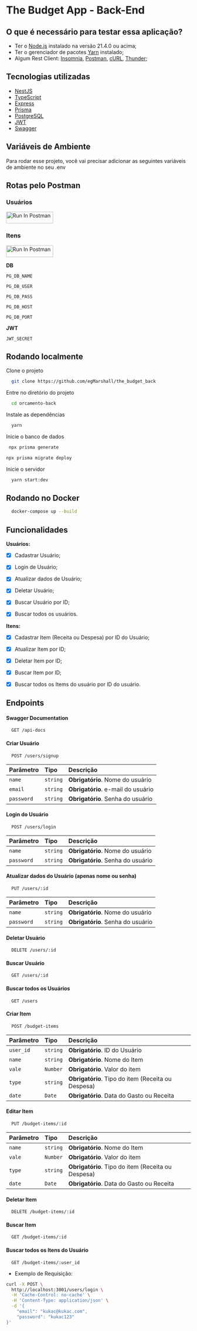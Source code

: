 # The Budget App - Back-End

## O que é necessário para testar essa aplicação?

- Ter o [Node.js](https://nodejs.org/en) instalado na versão 21.4.0 ou acima;
- Ter o gerenciador de pacotes [Yarn](https://yarnpkg.com/) instalado;
- Algum Rest Client: [Insomnia](https://insomnia.rest/download), [Postman](https://www.postman.com/), [cURL](https://curl.se/), [Thunder](https://www.thunderclient.com/);


## Tecnologias utilizadas

- [NestJS](https://nestjs.com/)
- [TypeScript](https://www.typescriptlang.org/)
- [Express](https://expressjs.com/pt-br/)
- [Prisma](https://prisma.io/)
- [PostgreSQL](https://www.postgresql.org/)
- [JWT](https://jwt.io/)
- [Swagger](https://swagger.io/)


## Variáveis de Ambiente

Para rodar esse projeto, você vai precisar adicionar as seguintes variáveis de ambiente no seu .env


## Rotas pelo Postman

### Usuários
[<img src="https://run.pstmn.io/button.svg" alt="Run In Postman" style="width: 128px; height: 32px;">](https://app.getpostman.com/run-collection/17588262-7b1495a5-e6b8-4d81-a3ae-a542fbd6a47a?action=collection%2Ffork&source=rip_markdown&collection-url=entityId%3D17588262-7b1495a5-e6b8-4d81-a3ae-a542fbd6a47a%26entityType%3Dcollection%26workspaceId%3Dab6ab9d4-059d-4e5c-96d7-f1818f42883c)


### Itens
[<img src="https://run.pstmn.io/button.svg" alt="Run In Postman" style="width: 128px; height: 32px;">](https://app.getpostman.com/run-collection/17588262-c0291fff-12d9-44d7-b2bc-3ab9687ff152?action=collection%2Ffork&source=rip_markdown&collection-url=entityId%3D17588262-c0291fff-12d9-44d7-b2bc-3ab9687ff152%26entityType%3Dcollection%26workspaceId%3Dab6ab9d4-059d-4e5c-96d7-f1818f42883c)


**DB**

`PG_DB_NAME`

`PG_DB_USER`

`PG_DB_PASS`

`PG_DB_HOST`

`PG_DB_PORT`

**JWT**

`JWT_SECRET`


## Rodando localmente

Clone o projeto

```bash
  git clone https://github.com/egMarshall/the_budget_back
```

Entre no diretório do projeto

```bash
  cd orcamento-back
```

Instale as dependências

```bash
  yarn
```

Inicie o banco de dados
```bash
 npx prisma generate
```

```bash
npx prisma migrate deploy
```

Inicie o servidor

```bash
  yarn start:dev
```

## Rodando no Docker
```bash
  docker-compose up --build    
```


## Funcionalidades

**Usuários:**

- [x] Cadastrar Usuário;
- [x] Login de Usuário;
- [x] Atualizar dados de Usuário;
- [x] Deletar Usuário;
- [x] Buscar Usuário por ID;
- [X] Buscar todos os usuários.


**Itens:**

- [x] Cadastrar Item (Receita ou Despesa) por ID do Usuário;
- [x] Atualizar Item por ID;
- [x] Deletar Item por ID;
- [x] Buscar Item por ID;
- [X] Buscar todos os Items do usuário por ID do usuário.


## Endpoints

#### Swagger Documentation

```http
  GET /api-docs
```


#### Criar Usuário

```http
  POST /users/signup
```

| Parâmetro    | Tipo     | Descrição                                |
| :----------- | :------- | :--------------------------------------- |
| `name`       | `string` | **Obrigatório**. Nome do usuário         |
| `email`      | `string` | **Obrigatório**. e-mail do usuário       |
| `password`   | `string` | **Obrigatório**. Senha do usuário        |  


#### Login do Usuário

```http
  POST /users/login
```

| Parâmetro    | Tipo     | Descrição                                |
| :----------- | :------- | :--------------------------------------- |
| `name`       | `string` | **Obrigatório**. Nome do usuário         |
| `password`   | `string` | **Obrigatório**. Senha do usuário        |  


#### Atualizar dados do Usuário (apenas nome ou senha)

```http
  PUT /users/:id
```

| Parâmetro    | Tipo     | Descrição                                |
| :----------- | :------- | :--------------------------------------- |
| `name`       | `string` | **Obrigatório**. Nome do usuário         |
| `password`   | `string` | **Obrigatório**. Senha do usuário        |  


#### Deletar Usuário

```http
  DELETE /users/:id
```


#### Buscar Usuário

```http
  GET /users/:id
```


#### Buscar todos os Usuários

```http
  GET /users
```


#### Criar Item

```http
  POST /budget-items
```

| Parâmetro    | Tipo     | Descrição                                         |
| :----------- | :------- | :------------------------------------------------ |
| `user_id`    | `string` | **Obrigatório**. ID do Usuário                    |
| `name`       | `string` | **Obrigatório**. Nome do Item                     | 
| `vale`       | `Number` | **Obrigatório**. Valor do item                    |
| `type`       | `string` | **Obrigatório**. Tipo do item (Receita ou Despesa)|
| `date`       | `Date`   | **Obrigatório**. Data do Gasto ou Receita         |


#### Editar Item

```http
  PUT /budget-items/:id
```

| Parâmetro    | Tipo     | Descrição                                         |
| :----------- | :------- | :------------------------------------------------ |
| `name`       | `string` | **Obrigatório**. Nome do Item                     | 
| `vale`       | `Number` | **Obrigatório**. Valor do item                    |
| `type`       | `string` | **Obrigatório**. Tipo do item (Receita ou Despesa)|
| `date`       | `Date`   | **Obrigatório**. Data do Gasto ou Receita         |


#### Deletar Item

```http
  DELETE /budget-items/:id
```


#### Buscar Item 

```http
  GET /budget-items/:id
```

#### Buscar todos os Itens do Usuário

```http
  GET /budget-items/:user_id
```

- Exemplo de Requisição:

```sh
curl -X POST \
  http://localhost:3001/users/login \
  -H 'Cache-Control: no-cache' \
  -H 'Content-Type: application/json' \
  -d '{
	"email": "kukac@kukac.com",
    "password": "kukac123"
}'
```